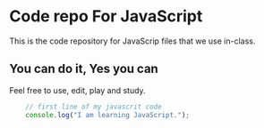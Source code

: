 # Code repo For JavaScript 

This is the code repository for JavaScrip files that we use in-class. 


## You can do it, Yes you can

Feel free to use, edit, play and study.


```javascript
	// first line of my javascrit code
	console.log("I am learning JavaScript.");
```




